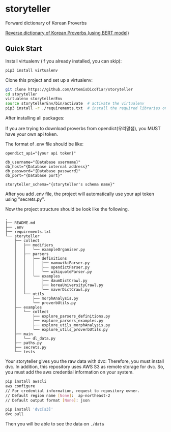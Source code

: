 # storyteller
Forward dictionary of Korean Proverbs

[Reverse dictionary of Korean Proverbs (using BERT model)](https://github.com/eubinecto/wisdomify)

## Quick Start

Install virtualenv (if you already installed, you can skip):
~~~bash
pip3 install virtualenv
~~~

Clone this project and set up a virtualenv:
~~~bash
git clone https://github.com/ArtemisDicoTiar/storyteller
cd storyteller
virtualenv storytellerEnv
source storytellerEnv/bin/activate  # activate the virtualenv
pip3 install -r ./requirements.txt  # install the required libraries onto the virtualenv
~~~

After installing all packages: 

If you are trying to download proverbs from opendict(우리말샘), you MUST have your own api token.

The format of .env file should be like:

~~~.env
opendict_api="{your api token}"

db_username="{Database username}"
db_host="{Database internal address}"
db_password="{Database password}"
db_port="{Database port}"

storyteller_schema="{storyteller's schema name}"
~~~

After you add .env file, the project will automatically use your api token using "secrets.py".

Now the project structure should be look like the following.

~~~
.
├── README.md
├── .env
├── requirements.txt
└── storyteller
    ├── collect
    │   ├── modifiers
    │   │   └── exampleOrganiser.py
    │   ├── parsers
    │   │   ├── definitions
    │   │   │   ├── namuwikiParser.py
    │   │   │   ├── opendictParser.py
    │   │   │   └── wikiquoteParser.py
    │   │   └── examples
    │   │       ├── daumDictCrawl.py
    │   │       ├── koreaUniversityCrawl.py
    │   │       └── naverDictCrawl.py
    │   └── utils
    │       ├── morphAnalysis.py
    │       └── proverbUtils.py
    ├── examples
    │   └── collect
    │       ├── explore_parsers_definitions.py
    │       ├── explore_parsers_examples.py
    │       ├── explore_utils_morphAnalysis.py
    │       └── explore_utils_proverbUtils.py
    ├── main
    │   └── dl_data.py
    ├── paths.py
    ├── secrets.py
    └── tests
~~~
Your storyteller gives you the raw data with dvc:
Therefore, you must install dvc.
In addition, this repository uses AWS S3 as remote storage for dvc. So, you must add the aws credential information on your system.

~~~bash
pip install awscli
aws configure
// For credential information, request to repository owner.
// Default region name [None]:  ap-northeast-2
// Default output format [None]: json
~~~

~~~bash
pip install 'dvc[s3]'
dvc pull
~~~
Then you will be able to see the data on `./data`


